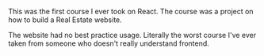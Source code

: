 This was the first course I ever took on React. The course was a project on how to build a Real Estate website.

The website had no best practice usage. Literally the worst course I've ever taken from someone who doesn't really understand frontend.
